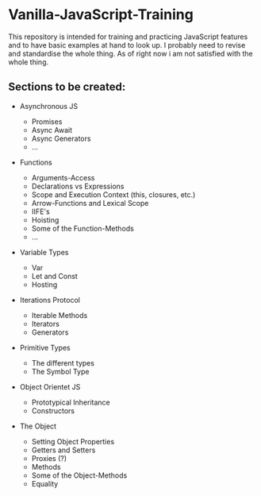 # Vanilla-JavaScript-Training

This repository is intended for training and practicing
JavaScript features and to have basic examples at hand to 
look up.
I probably need to revise and standardise the whole thing.
As of right now i am not satisfied with the whole thing.

## Sections to be created:
* Asynchronous JS
    * Promises
    * Async Await
    * Async Generators
    * ...
*   Functions
    * Arguments-Access
    * Declarations vs Expressions
    * Scope and Execution Context (this, closures, etc.)
    * Arrow-Functions and Lexical Scope
    * IIFE's
    * Hoisting
    * Some of the Function-Methods
    * ...
* Variable Types
    * Var
    * Let and Const
    * Hosting

* Iterations Protocol
    * Iterable Methods 
    * Iterators
    * Generators

* Primitive Types
    * The different types 
    * The Symbol Type

* Object Orientet JS
    * Prototypical Inheritance
    * Constructors

* The Object
    * Setting Object Properties
    * Getters and Setters
    * Proxies (?) 
    * Methods
    * Some of the Object-Methods
    * Equality
